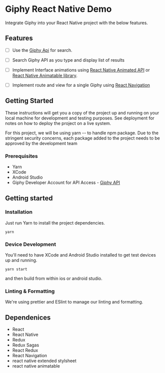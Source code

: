 # Giphy React Native Demo

Integrate Giphy into your React Native project with the below features.

## Features

- [ ] Use the [Giphy Api](https://github.com/Giphy/GiphyAPI) for search.

- [ ] Search Giphy API as you type and display list of results

- [ ] Implement Interface animations using [React Native Animated API](https://facebook.github.io/react-native/docs/animations) or [React Native Animatable library](https://github.com/oblador/react-native-animatable).

- [ ] Implement route and view for a single Giphy using [React Navigation](https://github.com/react-navigation/react-navigation)

## Getting Started

These instructions will get you a copy of the project up and running on your
local machine for development and testing purposes. See deployment for notes on
how to deploy the project on a live system.

For this project, we will be using yarn -- to handle npm package. Due to the
stringent security concerns, each package added to the project needs to be
approved by the development team

### Prerequisites

- Yarn
- XCode
- Android Studio
- Giphy Developer Account for API Access - [Giphy API](https://developers.giphy.com/)

## Getting started

### Installation

Just run Yarn to install the project dependencies.

`yarn`

### Device Development

You'll need to have XCode and Android Studio installed to get test devices up
and running.

`yarn start`

and then build from within ios or android studio.

### Linting & Formatting

We're using prettier and ESlint to manage our linting and formatting.

## Dependenices

- React
- React Native
- Redux
- Redux Sagas
- React Redux
- React Navigation
- react native extended stylsheet
- react native animatable
